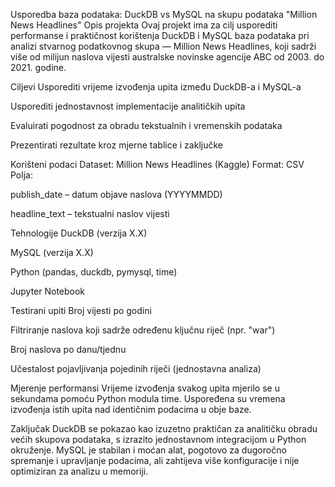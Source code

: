 Usporedba baza podataka: DuckDB vs MySQL na skupu podataka "Million News Headlines"
Opis projekta
Ovaj projekt ima za cilj usporediti performanse i praktičnost korištenja DuckDB i MySQL baza podataka pri analizi stvarnog podatkovnog skupa — Million News Headlines, koji sadrži više od milijun naslova vijesti australske novinske agencije ABC od 2003. do 2021. godine.

Ciljevi
Usporediti vrijeme izvođenja upita između DuckDB-a i MySQL-a

Usporediti jednostavnost implementacije analitičkih upita

Evaluirati pogodnost za obradu tekstualnih i vremenskih podataka

Prezentirati rezultate kroz mjerne tablice i zaključke

Korišteni podaci
Dataset: Million News Headlines (Kaggle)
Format: CSV
Polja:

publish_date – datum objave naslova (YYYYMMDD)

headline_text – tekstualni naslov vijesti

Tehnologije
DuckDB (verzija X.X)

MySQL (verzija X.X)

Python (pandas, duckdb, pymysql, time)

Jupyter Notebook

Testirani upiti
Broj vijesti po godini

Filtriranje naslova koji sadrže određenu ključnu riječ (npr. "war")

Broj naslova po danu/tjednu

Učestalost pojavljivanja pojedinih riječi (jednostavna analiza)

Mjerenje performansi
Vrijeme izvođenja svakog upita mjerilo se u sekundama pomoću Python modula time. Uspoređena su vremena izvođenja istih upita nad identičnim podacima u obje baze.

Zaključak
DuckDB se pokazao kao izuzetno praktičan za analitičku obradu većih skupova podataka, s izrazito jednostavnom integracijom u Python okruženje. MySQL je stabilan i moćan alat, pogotovo za dugoročno spremanje i upravljanje podacima, ali zahtijeva više konfiguracije i nije optimiziran za analizu u memoriji.
